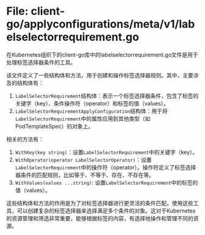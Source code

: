 # File: client-go/applyconfigurations/meta/v1/labelselectorrequirement.go

在Kubernetes组织下的client-go库中的labelselectorrequirement.go文件是用于处理标签选择器条件的工具。

该文件定义了一些结构体和方法，用于创建和操作标签选择器规则。其中，主要涉及的结构体有：

1. `LabelSelectorRequirement`结构体：表示一个标签选择器条件，包含了标签的关键字（key）、条件操作符（operator）和标签的值（values）。
2. `LabelSelectorRequirementApplyConfiguration`结构体：用于将`LabelSelectorRequirement`中的属性应用到其他类型（如PodTemplateSpec）的对象上。

相关的方法有：

1. `WithKey(key string)`：设置`LabelSelectorRequirement`中的关键字（key）。
2. `WithOperator(operator LabelSelectorOperator)`：设置`LabelSelectorRequirement`中的操作符（operator）。操作符定义了标签选择器条件的匹配规则，比如等于、不等于、存在、不存在等。
3. `WithValues(values ...string)`: 设置`LabelSelectorRequirement`中的标签的值（values）。

这些结构体和方法的作用是为了对标签选择器进行更灵活的条件匹配。使用这些工具，可以创建复杂的标签选择器来选择满足多个条件的对象。这对于Kubernetes的资源管理和筛选非常重要，能够根据标签的内容，有选择地操作和管理不同的资源。

